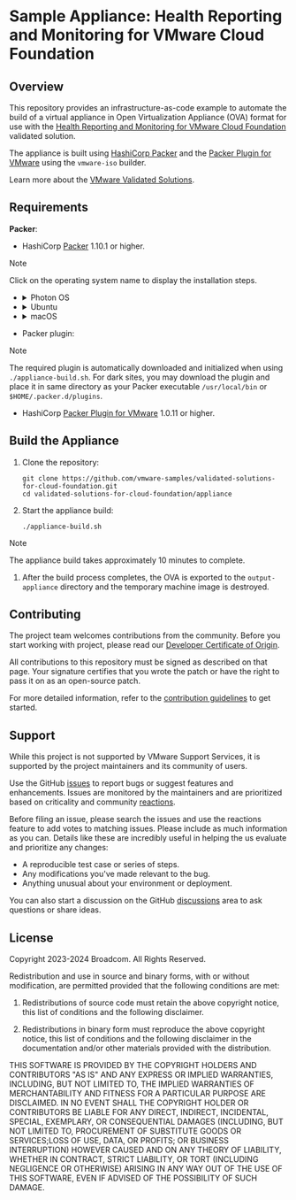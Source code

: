 # Sample Appliance: Health Reporting and Monitoring for VMware Cloud Foundation

## Overview

This repository provides an infrastructure-as-code example to automate the build of a virtual appliance in Open Virtualization Appliance (OVA) format for use with the [Health Reporting and Monitoring for VMware Cloud Foundation][vvs-hrm] validated solution.

The appliance is built using [HashiCorp Packer][packer] and the [Packer Plugin for VMware][packer-plugin-vmware] using the `vmware-iso` builder.

Learn more about the [VMware Validated Solutions][vvs].

## Requirements

**Packer**:

- HashiCorp [Packer][packer] 1.10.1 or higher.

> [!NOTE]
>
> Click on the operating system name to display the installation steps.
>
  - <details>
      <summary>Photon OS</summary>

    ```shell
    PACKER_VERSION="1.10.1"
    OS_PACKAGES="wget unzip git jq xorriso"

    if [[ $(uname -m) == "x86_64" ]]; then
      LINUX_ARCH="amd64"
    elif [[ $(uname -m) == "aarch64" ]]; then
      LINUX_ARCH="arm64"
    fi

    tdnf install ${OS_PACKAGES} -y

    wget -q https://releases.hashicorp.com/packer/${PACKER_VERSION}/packer_${PACKER_VERSION}_linux_${LINUX_ARCH}.zip

    unzip -o -d /usr/local/bin/ packer_${PACKER_VERSION}_linux_${LINUX_ARCH}.zip
    ```

    </details>

  - <details>
      <summary>Ubuntu</summary>

    The packages are signed using a private key controlled by HashiCorp, so you must configure your system to trust that HashiCorp key for package authentication.

    To configure your repository:

    ```shell
    sudo bash -c 'wget -O- https://apt.releases.hashicorp.com/gpg | gpg --dearmor > /usr/share/keyrings/hashicorp-archive-keyring.gpg'
    ```

    Verify the key's fingerprint:

    ```shell
    gpg --no-default-keyring --keyring /usr/share/keyrings/hashicorp-archive-keyring.gpg --fingerprint
    ```

    Add the official HashiCorp repository to your system:

    ```shell
    sudo bash -c 'echo "deb [signed-by=/usr/share/keyrings/hashicorp-archive-keyring.gpg] \
    https://apt.releases.hashicorp.com $(lsb_release -cs) main" > /etc/apt/sources.list.d/hashicorp.list'
    ```

    Install Packer from HashiCorp repository:

    ```shell
    sudo apt update && sudo apt install packer
    ```

    Install additional packages:

    ```shell
    sudo apt -y install jq xorriso
    ```

    </details>

  - <details>
      <summary>macOS</summary>

    ```shell
    brew tap hashicorp/tap

    brew install hashicorp/tap/packer
    ```

    </details>

- Packer plugin:

> [!NOTE]
>
> The required plugin is automatically downloaded and initialized when using `./appliance-build.sh`. For dark sites, you may download the plugin and place it in same directory as your Packer executable `/usr/local/bin` or `$HOME/.packer.d/plugins`.

  - HashiCorp [Packer Plugin for VMware][packer-plugin-vmware] 1.0.11 or higher.

## Build the Appliance

1. Clone the repository:

   ```console
   git clone https://github.com/vmware-samples/validated-solutions-for-cloud-foundation.git
   cd validated-solutions-for-cloud-foundation/appliance
   ```

2. Start the appliance build:

   ```console
   ./appliance-build.sh
   ```

> [!NOTE]
>
> The appliance build takes approximately 10 minutes to complete.

1. After the build process completes, the OVA is exported to the `output-appliance` directory and the temporary machine image is destroyed.

## Contributing

The project team welcomes contributions from the community. Before you start working with project, please read our
[Developer Certificate of Origin][vmware-cla-dco].

All contributions to this repository must be signed as described on that page. Your signature certifies that you wrote
the patch or have the right to pass it on as an open-source patch.

For more detailed information, refer to the [contribution guidelines][contributing] to get started.

## Support

While this project is not supported by VMware Support Services, it is supported by the project maintainers and its community of users.

Use the GitHub [issues][gh-issues] to report bugs or suggest features and enhancements. Issues are monitored by the maintainers and are prioritized based on criticality and community [reactions][gh-reactions].

Before filing an issue, please search the issues and use the reactions feature to add votes to matching issues. Please include as much information as you can. Details like these are incredibly useful in helping the us evaluate and prioritize any changes:

- A reproducible test case or series of steps.
- Any modifications you've made relevant to the bug.
- Anything unusual about your environment or deployment.

You can also start a discussion on the GitHub [discussions][gh-discussions] area to ask questions or share ideas.

## License

Copyright 2023-2024 Broadcom. All Rights Reserved.

Redistribution and use in source and binary forms, with or without modification, are permitted provided that the
following conditions are met:

1. Redistributions of source code must retain the above copyright notice, this list of conditions and the following
disclaimer.

1. Redistributions in binary form must reproduce the above copyright notice, this list of conditions and the following
disclaimer in the documentation and/or other materials provided with the distribution.

THIS SOFTWARE IS PROVIDED BY THE COPYRIGHT HOLDERS AND CONTRIBUTORS "AS IS" AND ANY EXPRESS OR IMPLIED WARRANTIES,
INCLUDING, BUT NOT LIMITED TO, THE IMPLIED WARRANTIES OF MERCHANTABILITY AND FITNESS FOR A PARTICULAR PURPOSE ARE
DISCLAIMED. IN NO EVENT SHALL THE COPYRIGHT HOLDER OR CONTRIBUTORS BE LIABLE FOR ANY DIRECT, INDIRECT, INCIDENTAL,
SPECIAL, EXEMPLARY, OR CONSEQUENTIAL DAMAGES (INCLUDING, BUT NOT LIMITED TO, PROCUREMENT OF SUBSTITUTE GOODS OR
SERVICES;LOSS OF USE, DATA, OR PROFITS; OR BUSINESS INTERRUPTION) HOWEVER CAUSED AND ON ANY THEORY OF LIABILITY,
WHETHER IN CONTRACT, STRICT LIABILITY, OR TORT (INCLUDING NEGLIGENCE OR OTHERWISE) ARISING IN ANY WAY OUT OF THE
USE OF THIS SOFTWARE, EVEN IF ADVISED OF THE POSSIBILITY OF SUCH DAMAGE.

[//]: Links

[contributing]: ../CONTRIBUTING.md
[gh-discussions]: https://github.com/vmware-samples/validated-solutions-for-cloud-foundation/discussions
[gh-issues]: https://github.com/vmware-samples/validated-solutions-for-cloud-foundation/issues
[gh-reactions]: https://blog.github.com/2016-03-10-add-reactions-to-pull-requests-issues-and-comments/
[packer]: https://packer.io
[packer-plugin-vmware]: https://developer.hashicorp.com/packer/integrations/hashicorp/vmware
[vmware-cla-dco]: https://cla.vmware.com/dco
[vvs]: https://vmware.com/go/vvs
[vvs-hrm]: https://core.vmware.com/health-reporting-and-monitoring-vmware-cloud-foundation

